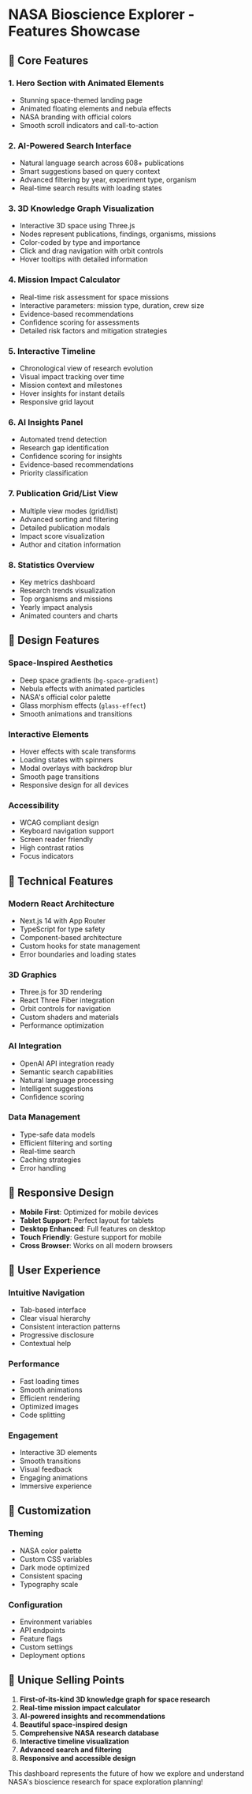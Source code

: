 # NASA Bioscience Explorer - Features Showcase

## 🎯 Core Features

### 1. **Hero Section with Animated Elements**
- Stunning space-themed landing page
- Animated floating elements and nebula effects
- NASA branding with official colors
- Smooth scroll indicators and call-to-action

### 2. **AI-Powered Search Interface**
- Natural language search across 608+ publications
- Smart suggestions based on query context
- Advanced filtering by year, experiment type, organism
- Real-time search results with loading states

### 3. **3D Knowledge Graph Visualization**
- Interactive 3D space using Three.js
- Nodes represent publications, findings, organisms, missions
- Color-coded by type and importance
- Click and drag navigation with orbit controls
- Hover tooltips with detailed information

### 4. **Mission Impact Calculator**
- Real-time risk assessment for space missions
- Interactive parameters: mission type, duration, crew size
- Evidence-based recommendations
- Confidence scoring for assessments
- Detailed risk factors and mitigation strategies

### 5. **Interactive Timeline**
- Chronological view of research evolution
- Visual impact tracking over time
- Mission context and milestones
- Hover insights for instant details
- Responsive grid layout

### 6. **AI Insights Panel**
- Automated trend detection
- Research gap identification
- Confidence scoring for insights
- Evidence-based recommendations
- Priority classification

### 7. **Publication Grid/List View**
- Multiple view modes (grid/list)
- Advanced sorting and filtering
- Detailed publication modals
- Impact score visualization
- Author and citation information

### 8. **Statistics Overview**
- Key metrics dashboard
- Research trends visualization
- Top organisms and missions
- Yearly impact analysis
- Animated counters and charts

## 🎨 Design Features

### **Space-Inspired Aesthetics**
- Deep space gradients (`bg-space-gradient`)
- Nebula effects with animated particles
- NASA's official color palette
- Glass morphism effects (`glass-effect`)
- Smooth animations and transitions

### **Interactive Elements**
- Hover effects with scale transforms
- Loading states with spinners
- Modal overlays with backdrop blur
- Smooth page transitions
- Responsive design for all devices

### **Accessibility**
- WCAG compliant design
- Keyboard navigation support
- Screen reader friendly
- High contrast ratios
- Focus indicators

## 🚀 Technical Features

### **Modern React Architecture**
- Next.js 14 with App Router
- TypeScript for type safety
- Component-based architecture
- Custom hooks for state management
- Error boundaries and loading states

### **3D Graphics**
- Three.js for 3D rendering
- React Three Fiber integration
- Orbit controls for navigation
- Custom shaders and materials
- Performance optimization

### **AI Integration**
- OpenAI API integration ready
- Semantic search capabilities
- Natural language processing
- Intelligent suggestions
- Confidence scoring

### **Data Management**
- Type-safe data models
- Efficient filtering and sorting
- Real-time search
- Caching strategies
- Error handling

## 📱 Responsive Design

- **Mobile First**: Optimized for mobile devices
- **Tablet Support**: Perfect layout for tablets
- **Desktop Enhanced**: Full features on desktop
- **Touch Friendly**: Gesture support for mobile
- **Cross Browser**: Works on all modern browsers

## 🎯 User Experience

### **Intuitive Navigation**
- Tab-based interface
- Clear visual hierarchy
- Consistent interaction patterns
- Progressive disclosure
- Contextual help

### **Performance**
- Fast loading times
- Smooth animations
- Efficient rendering
- Optimized images
- Code splitting

### **Engagement**
- Interactive 3D elements
- Smooth transitions
- Visual feedback
- Engaging animations
- Immersive experience

## 🔧 Customization

### **Theming**
- NASA color palette
- Custom CSS variables
- Dark mode optimized
- Consistent spacing
- Typography scale

### **Configuration**
- Environment variables
- API endpoints
- Feature flags
- Custom settings
- Deployment options

## 🌟 Unique Selling Points

1. **First-of-its-kind 3D knowledge graph for space research**
2. **Real-time mission impact calculator**
3. **AI-powered insights and recommendations**
4. **Beautiful space-inspired design**
5. **Comprehensive NASA research database**
6. **Interactive timeline visualization**
7. **Advanced search and filtering**
8. **Responsive and accessible design**

This dashboard represents the future of how we explore and understand NASA's bioscience research for space exploration planning!
